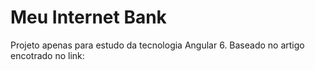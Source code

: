 # Meu Internet Bank

Projeto apenas para estudo da tecnologia Angular 6. Baseado no artigo encotrado no link:


